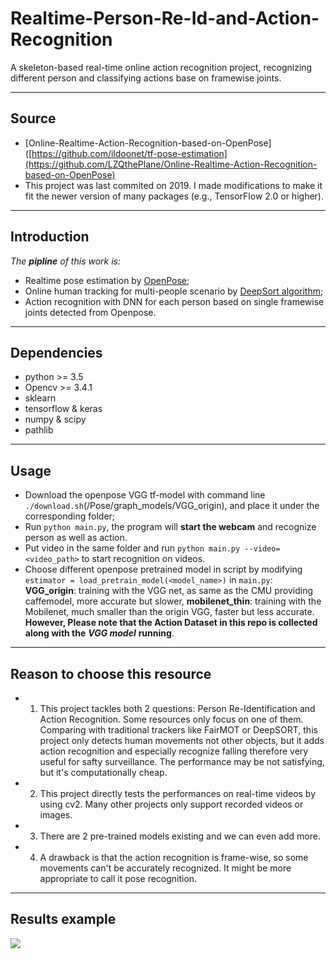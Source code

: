# Realtime-Person-Re-Id-and-Action-Recognition
A skeleton-based real-time online action recognition project, recognizing different person and classifying actions base on framewise joints.

------
## Source    
 - [Online-Realtime-Action-Recognition-based-on-OpenPose]([https://github.com/ildoonet/tf-pose-estimation](https://github.com/LZQthePlane/Online-Realtime-Action-Recognition-based-on-OpenPose)
 - This project was last commited on 2019. I made modifications to make it fit the newer version of many packages (e.g., TensorFlow 2.0 or higher).

------
## Introduction
*The **pipline** of this work is:*   
 - Realtime pose estimation by [OpenPose](https://github.com/CMU-Perceptual-Computing-Lab/openpose);   
 - Online human tracking for multi-people scenario by [DeepSort algorithm](https://github.com/nwojke/deep_sortv);   
 - Action recognition with DNN for each person based on single framewise joints detected from Openpose.


------
## Dependencies
 - python >= 3.5
 - Opencv >= 3.4.1   
 - sklearn
 - tensorflow & keras
 - numpy & scipy 
 - pathlib
 
 
------
## Usage
 - Download the openpose VGG tf-model with command line `./download.sh`(/Pose/graph_models/VGG_origin), and place it under the corresponding folder; 
 - Run `python main.py`, the program will **start the webcam** and recognize person as well as action. 
 - Put video in the same folder and run `python main.py --video=<video_path>` to start recognition on videos.
 - Choose different openpose pretrained model in script by modifying `estimator = load_pretrain_model(<model_name>)` in `main.py`:    
 **VGG_origin**: training with the VGG net, as same as the CMU providing caffemodel, more accurate but slower, **mobilenet_thin**:  training with the Mobilenet, much smaller than the origin VGG, faster but less accurate.   
 **However, Please note that the Action Dataset in this repo is collected along with the** ***VGG model*** **running**.




-------
## Reason to choose this resource
 - 1. This project tackles both 2 questions: Person Re-Identification and Action Recognition. Some resources only focus on one of them. Comparing with traditional trackers like FairMOT or DeepSORT, this project only detects human movements not other objects, but it adds action recognition and especially recognize falling therefore very useful for safty surveillance. The performance may be not satisfying, but it's computationally cheap.
 - 2. This project directly tests the performances on real-time videos by using cv2. Many other projects only support recorded videos or images.
 - 3. There are 2 pre-trained models existing and we can even add more.
 - 4. A drawback is that the action recognition is frame-wise, so some movements can't be accurately recognized. It might be more appropriate to call it pose recognition.



-------
## Results example
![](https://github.com/sundy1994/sundy1994-Realtime-Person-Re-Id-and-Action-Recognition/blob/main/test_out.gif)
